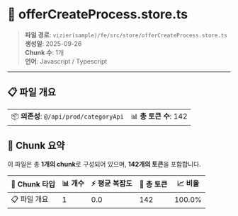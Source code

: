 # 📄 offerCreateProcess.store.ts

> **파일 경로**: `vizier(sample)/fe/src/store/offerCreateProcess.store.ts`  
> **생성일**: 2025-09-26  
> **Chunk 수**: 1개  
> **언어**: Javascript / Typescript
---


## 📋 파일 개요

| | |
|--|--|
| 📦 **의존성**: `@/api/prod/categoryApi` | 📊 **총 토큰 수**: 142 |






## 🧩 Chunk 요약

이 파일은 총 **1개의 chunk**로 구성되어 있으며, **142개의 토큰**을 포함합니다.

| 🧩 Chunk 타입 | 📊 개수 | ⚡ 평균 복잡도 | 📝 총 토큰 | 📈 비율 |
|---------------|--------|-------------|----------|--------|
| 📋 파일 개요 | 1 | 0.0 | 142 | 100.0% |

